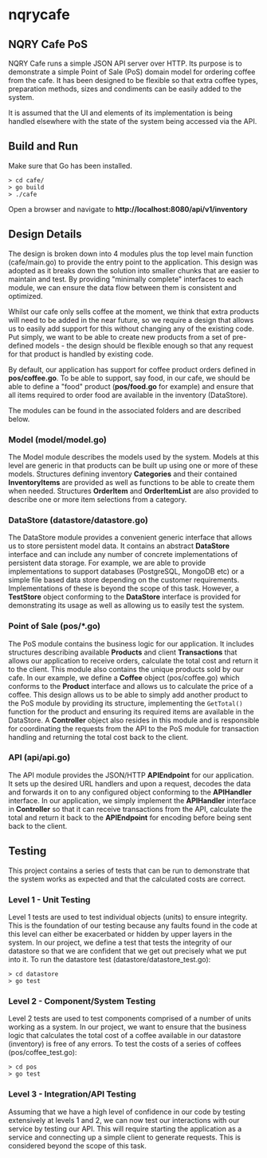 # nqrycafe
## NQRY Cafe PoS

NQRY Cafe runs a simple JSON API server over HTTP. Its purpose is to demonstrate
a simple Point of Sale (PoS) domain model for ordering coffee from the cafe. It
has been designed to be flexible so that extra coffee types, preparation methods,
sizes and condiments can be easily added to the system.

It is assumed that the UI and elements of its implementation is being handled elsewhere
with the state of the system being accessed via the API.

## Build and Run
Make sure that Go has been installed.
```
> cd cafe/
> go build
> ./cafe
```

Open a browser and navigate to **http://localhost:8080/api/v1/inventory**

## Design Details
The design is broken down into 4 modules plus the top level main function (cafe/main.go)
to provide the entry point to the application. This design was adopted as it breaks down the
solution into smaller chunks that are easier to maintain and test. By providing
"minimally complete" interfaces to each module, we can ensure the data flow between them is
consistent and optimized.

Whilst our cafe only sells coffee at the moment, we think that extra products will need to be
added in the near future, so we require a design that allows us to easily add support for this
without changing any of the existing code. Put simply, we want to be able to create new products from a set of pre-defined models - the design should be flexible enough so that any
request for that product is handled by existing code.

By default, our application has support for coffee product orders defined in **pos/coffee.go**. To be able to support, say food, in our cafe, we should be able to define a "food" product (**pos/food.go** for example) and ensure that all items required to order food are available in the inventory (DataStore).  

The modules can be found in the associated folders and are described below.

### Model (model/model.go)
The Model module describes the models used by the system. Models at this
level are generic in that products can be built up using one or more of these models.
Structures defining inventory **Categories** and their contained **InventoryItems** are
provided as well as functions to be able to create them when needed. Structures **OrderItem**
and **OrderItemList** are also provided to describe one or more item selections from a
category.

### DataStore (datastore/datastore.go)
The DataStore module provides a convenient generic interface that allows us to store
persistent model data. It contains an abstract **DataStore** interface and can include any
number of concrete implementations of persistent data storage.
For example, we are able to provide implementations to support databases (PostgreSQL, MongoDB etc) or a simple file based data store depending on the customer requirements. Implementations
of these is beyond the scope of this task. However, a **TestStore** object conforming to the **DataStore** interface is provided for demonstrating its usage as well as allowing us to easily test the system.

### Point of Sale (pos/\*.go)
The PoS module contains the business logic for our application. It includes structures
describing available **Products** and client **Transactions** that allows our application
to receive orders, calculate the total cost and return it to the client. This module
also contains the unique products sold by our cafe. In our example, we define a **Coffee**
object (pos/coffee.go) which conforms to the **Product** interface and allows us to
calculate the price of a coffee.
This design allows us to be able to simply add another product to the PoS module by providing its structure, implementing the `GetTotal()` function for the product and ensuring its required
items are available in the DataStore.
A **Controller** object also resides in this module and is responsible for coordinating
the requests from the API to the PoS module for transaction handling and returning the
total cost back to the client.

### API (api/api.go)
The API module provides the JSON/HTTP **APIEndpoint** for our application. It sets up the
desired URL handlers and upon a request, decodes the data and forwards it on to any configured
object conforming to the **APIHandler** interface. In our application, we simply implement
the **APIHandler** interface in **Controller** so that it can receive transactions from the API,
calculate the total and return it back to the **APIEndpoint** for encoding before being sent
back to the client.

## Testing  
This project contains a series of tests that can be run to demonstrate that the system works as expected and that the calculated costs are correct.

### Level 1 - Unit Testing
Level 1 tests are used to test individual objects (units) to ensure integrity. This is the
foundation of our testing because any faults found in the code at this level can either be exacerbated or hidden by upper layers in the system.
In our project, we define a test that tests the integrity of our datastore so that we are confident that we get out precisely what we put into it. To run the datastore test (datastore/datastore_test.go):
```
> cd datastore
> go test
```

### Level 2 - Component/System Testing
Level 2 tests are used to test components comprised of a number of units working as a system. In
our project, we want to ensure that the business logic that calculates the total cost of a coffee
available in our datastore (inventory) is free of any errors. To test the costs of a series
of coffees (pos/coffee_test.go):
```
> cd pos
> go test
```

### Level 3 - Integration/API Testing
Assuming that we have a high level of confidence in our code by testing extensively at levels 1 and 2, we can now test our interactions with our service by testing our API.
This will require starting the application as a service and connecting up a simple client to generate requests.
This is considered beyond the scope of this task.
